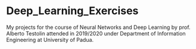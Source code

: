 # Deep_Learning_Exercises
My projects for the course of Neural Networks and Deep Learning by prof. Alberto Testolin attended in 2019/2020 under Department of Information Engineering at University of Padua.
